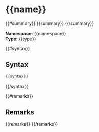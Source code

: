 # {{name}}

{{#summary}}
{{summary}}
{{/summary}}

**Namespace:** {{namespace}}  
**Type:** {{type}}

{{#syntax}}
## Syntax

```csharp
{{syntax}}
```
{{/syntax}}

{{#remarks}}
## Remarks

{{remarks}}
{{/remarks}}
